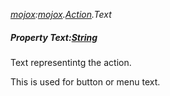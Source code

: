 _[mojox](../../modules/mojox/mojox-module.md):[mojox](../../modules/mojox/mojox-module.md).[Action](../../modules/mojox/mojox-action.md).Text_
##### Property Text:[String](../../modules/wonkey/wonkey-types-string.md)
Text representintg the action.

This is used for button or menu text.
